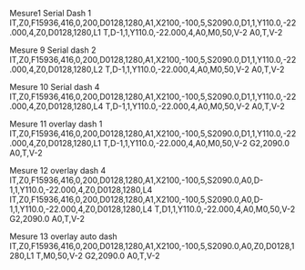 Mesure1
Serial Dash 1
IT,Z0,F15936,416,0,200,D0128,1280,A1,X2100,-100,5,S2090.0,D1,1,Y110.0,-22.000,4,Z0,D0128,1280,L1
T,D-1,1,Y110.0,-22.000,4,A0,M0,50,V-2
A0,T,V-2

Mesure 9
Serial dash 2
IT,Z0,F15936,416,0,200,D0128,1280,A1,X2100,-100,5,S2090.0,D1,1,Y110.0,-22.000,4,Z0,D0128,1280,L2
T,D-1,1,Y110.0,-22.000,4,A0,M0,50,V-2
A0,T,V-2

Mesure 10
Serial dash 4
IT,Z0,F15936,416,0,200,D0128,1280,A1,X2100,-100,5,S2090.0,D1,1,Y110.0,-22.000,4,Z0,D0128,1280,L4
T,D-1,1,Y110.0,-22.000,4,A0,M0,50,V-2
A0,T,V-2

Mesure 11
overlay dash 1
IT,Z0,F15936,416,0,200,D0128,1280,A1,X2100,-100,5,S2090.0,D1,1,Y110.0,-22.000,4,Z0,D0128,1280,L1
T,D-1,1,Y110.0,-22.000,4,A0,M0,50,V-2
G2,2090.0
A0,T,V-2

Mesure 12
overlay dash 4
IT,Z0,F15936,416,0,200,D0128,1280,A1,X2100,-100,5,S2090.0,A0,D-1,1,Y110.0,-22.000,4,Z0,D0128,1280,L4
IT,Z0,F15936,416,0,200,D0128,1280,A1,X2100,-100,5,S2090.0,A0,D-1,1,Y110.0,-22.000,4,Z0,D0128,1280,L4
T,D1,1,Y110.0,-22.000,4,A0,M0,50,V-2
G2,2090.0
A0,T,V-2

Mesure 13
overlay auto dash
IT,Z0,F15936,416,0,200,D0128,1280,A1,X2100,-100,5,S2090.0,A0,Z0,D0128,1280,L1
T,M0,50,V-2
G2,2090.0
A0,T,V-2
